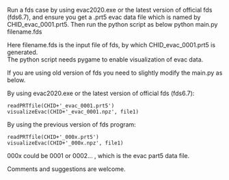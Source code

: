 Run a fds case by using evac2020.exe or the latest version of official fds (fds6.7), and ensure you get a .prt5 evac data file which is named by CHID_evac_0001.prt5.  Then run the python script as below
python main.py filename.fds

Here filename.fds is the input file of fds, by which CHID_evac_0001.prt5 is generated.  
The python script needs pygame to enable visualization of evac data.   

If you are using old version of fds you need to slightly modify the main.py as below.  

By using evac2020.exe or the latest version of official fds (fds6.7):

    readPRTfile(CHID+'_evac_0001.prt5')
    visualizeEvac(CHID+'_evac_0001.npz', file1)
	
By using the previous version of fds program:
	
	readPRTfile(CHID+'_000x.prt5')
    visualizeEvac(CHID+'_000x.npz', file1)

000x could be 0001 or 0002... , which is the evac part5 data file.  

Comments and suggestions are welcome.  